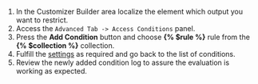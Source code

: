 1. In the Customizer Builder area localize the element which output you want to restrict.
1. Access the `Advanced Tab -> Access Conditions` panel.
1. Press the **Add Condition** button and choose **{% $rule %}** rule from the **{% $collection %}** collection.
1. Fulfill the [settings](#settings) as required and go back to the list of conditions.
1. Review the newly added condition log to assure the evaluation is working as expected.
